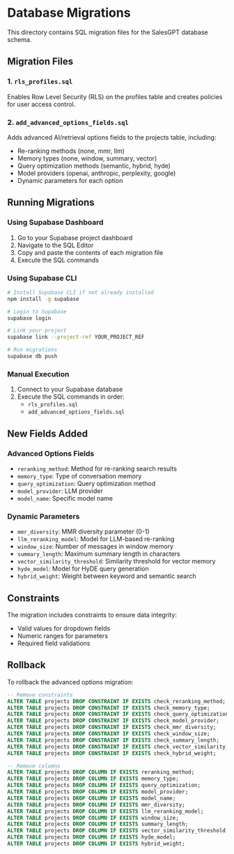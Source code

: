 # Database Migrations

This directory contains SQL migration files for the SalesGPT database schema.

## Migration Files

### 1. `rls_profiles.sql`
Enables Row Level Security (RLS) on the profiles table and creates policies for user access control.

### 2. `add_advanced_options_fields.sql`
Adds advanced AI/retrieval options fields to the projects table, including:
- Re-ranking methods (none, mmr, llm)
- Memory types (none, window, summary, vector)
- Query optimization methods (semantic, hybrid, hyde)
- Model providers (openai, anthropic, perplexity, google)
- Dynamic parameters for each option

## Running Migrations

### Using Supabase Dashboard
1. Go to your Supabase project dashboard
2. Navigate to the SQL Editor
3. Copy and paste the contents of each migration file
4. Execute the SQL commands

### Using Supabase CLI
```bash
# Install Supabase CLI if not already installed
npm install -g supabase

# Login to Supabase
supabase login

# Link your project
supabase link --project-ref YOUR_PROJECT_REF

# Run migrations
supabase db push
```

### Manual Execution
1. Connect to your Supabase database
2. Execute the SQL commands in order:
   - `rls_profiles.sql`
   - `add_advanced_options_fields.sql`

## New Fields Added

### Advanced Options Fields
- `reranking_method`: Method for re-ranking search results
- `memory_type`: Type of conversation memory
- `query_optimization`: Query optimization method
- `model_provider`: LLM provider
- `model_name`: Specific model name

### Dynamic Parameters
- `mmr_diversity`: MMR diversity parameter (0-1)
- `llm_reranking_model`: Model for LLM-based re-ranking
- `window_size`: Number of messages in window memory
- `summary_length`: Maximum summary length in characters
- `vector_similarity_threshold`: Similarity threshold for vector memory
- `hyde_model`: Model for HyDE query generation
- `hybrid_weight`: Weight between keyword and semantic search

## Constraints
The migration includes constraints to ensure data integrity:
- Valid values for dropdown fields
- Numeric ranges for parameters
- Required field validations

## Rollback
To rollback the advanced options migration:
```sql
-- Remove constraints
ALTER TABLE projects DROP CONSTRAINT IF EXISTS check_reranking_method;
ALTER TABLE projects DROP CONSTRAINT IF EXISTS check_memory_type;
ALTER TABLE projects DROP CONSTRAINT IF EXISTS check_query_optimization;
ALTER TABLE projects DROP CONSTRAINT IF EXISTS check_model_provider;
ALTER TABLE projects DROP CONSTRAINT IF EXISTS check_mmr_diversity;
ALTER TABLE projects DROP CONSTRAINT IF EXISTS check_window_size;
ALTER TABLE projects DROP CONSTRAINT IF EXISTS check_summary_length;
ALTER TABLE projects DROP CONSTRAINT IF EXISTS check_vector_similarity_threshold;
ALTER TABLE projects DROP CONSTRAINT IF EXISTS check_hybrid_weight;

-- Remove columns
ALTER TABLE projects DROP COLUMN IF EXISTS reranking_method;
ALTER TABLE projects DROP COLUMN IF EXISTS memory_type;
ALTER TABLE projects DROP COLUMN IF EXISTS query_optimization;
ALTER TABLE projects DROP COLUMN IF EXISTS model_provider;
ALTER TABLE projects DROP COLUMN IF EXISTS model_name;
ALTER TABLE projects DROP COLUMN IF EXISTS mmr_diversity;
ALTER TABLE projects DROP COLUMN IF EXISTS llm_reranking_model;
ALTER TABLE projects DROP COLUMN IF EXISTS window_size;
ALTER TABLE projects DROP COLUMN IF EXISTS summary_length;
ALTER TABLE projects DROP COLUMN IF EXISTS vector_similarity_threshold;
ALTER TABLE projects DROP COLUMN IF EXISTS hyde_model;
ALTER TABLE projects DROP COLUMN IF EXISTS hybrid_weight;
``` 
